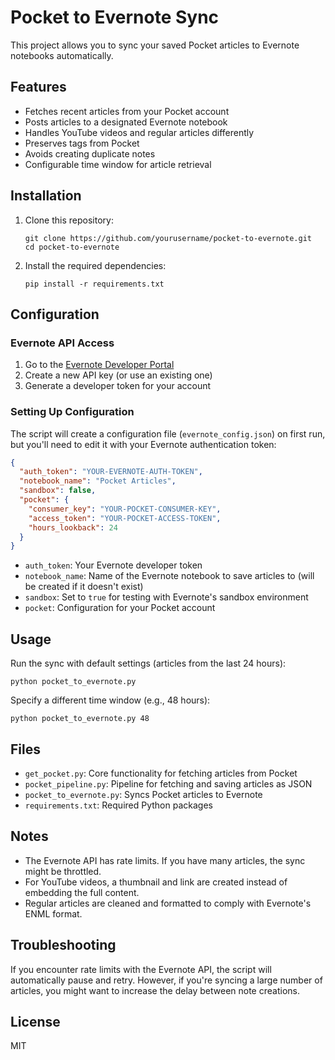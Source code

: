 # Pocket to Evernote Sync

This project allows you to sync your saved Pocket articles to Evernote notebooks automatically.

## Features

- Fetches recent articles from your Pocket account
- Posts articles to a designated Evernote notebook
- Handles YouTube videos and regular articles differently
- Preserves tags from Pocket
- Avoids creating duplicate notes
- Configurable time window for article retrieval

## Installation

1. Clone this repository:
   ```
   git clone https://github.com/yourusername/pocket-to-evernote.git
   cd pocket-to-evernote
   ```

2. Install the required dependencies:
   ```
   pip install -r requirements.txt
   ```

## Configuration

### Evernote API Access

1. Go to the [Evernote Developer Portal](https://dev.evernote.com/)
2. Create a new API key (or use an existing one)
3. Generate a developer token for your account

### Setting Up Configuration

The script will create a configuration file (`evernote_config.json`) on first run, but you'll need to edit it with your Evernote authentication token:

```json
{
  "auth_token": "YOUR-EVERNOTE-AUTH-TOKEN",
  "notebook_name": "Pocket Articles",
  "sandbox": false,
  "pocket": {
    "consumer_key": "YOUR-POCKET-CONSUMER-KEY",
    "access_token": "YOUR-POCKET-ACCESS-TOKEN",
    "hours_lookback": 24
  }
}
```

- `auth_token`: Your Evernote developer token
- `notebook_name`: Name of the Evernote notebook to save articles to (will be created if it doesn't exist)
- `sandbox`: Set to `true` for testing with Evernote's sandbox environment
- `pocket`: Configuration for your Pocket account

## Usage

Run the sync with default settings (articles from the last 24 hours):
```
python pocket_to_evernote.py
```

Specify a different time window (e.g., 48 hours):
```
python pocket_to_evernote.py 48
```

## Files

- `get_pocket.py`: Core functionality for fetching articles from Pocket
- `pocket_pipeline.py`: Pipeline for fetching and saving articles as JSON
- `pocket_to_evernote.py`: Syncs Pocket articles to Evernote
- `requirements.txt`: Required Python packages

## Notes

- The Evernote API has rate limits. If you have many articles, the sync might be throttled.
- For YouTube videos, a thumbnail and link are created instead of embedding the full content.
- Regular articles are cleaned and formatted to comply with Evernote's ENML format.

## Troubleshooting

If you encounter rate limits with the Evernote API, the script will automatically pause and retry. However, if you're syncing a large number of articles, you might want to increase the delay between note creations.

## License

MIT